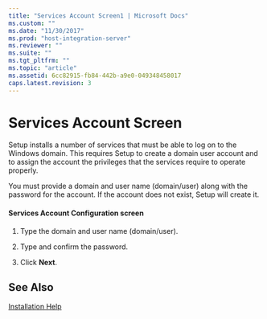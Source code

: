 ```yaml
---
title: "Services Account Screen1 | Microsoft Docs"
ms.custom: ""
ms.date: "11/30/2017"
ms.prod: "host-integration-server"
ms.reviewer: ""
ms.suite: ""
ms.tgt_pltfrm: ""
ms.topic: "article"
ms.assetid: 6cc82915-fb84-442b-a9e0-049348458017
caps.latest.revision: 3
---
```

# Services Account Screen
Setup installs a number of services that must be able to log on to the Windows domain. This requires Setup to create a domain user account and to assign the account the privileges that the services require to operate properly.  
  
 You must provide a domain and user name (domain/user) along with the password for the account. If the account does not exist, Setup will create it.  
  
#### Services Account Configuration screen  
  
1.  Type the domain and user name (domain/user).  
  
2.  Type and confirm the password.  
  
3.  Click **Next**.  
  
## See Also  
 [Installation Help](../core/installation-help1.md)